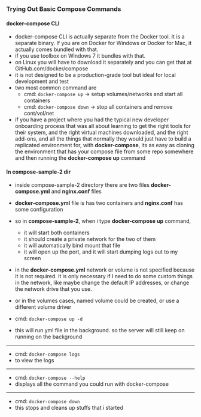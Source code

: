 ### Trying Out Basic Compose Commands

#### docker-compose CLI

  * docker-compose CLI is actually separate from the Docker tool. It is a separate binary. If you are on Docker for Windows or Docker for Mac, it actually comes bundled with that.
  * if you use toolbox on Windows 7 it bundles with that.
  * on Linux you will have to download it separately and you can get that at GitHub.com/docker/compose
  * it is not designed to be a production-grade tool but ideal for local development and test
  * two most common command are
    * cmd: `docker-compose up` -> setup volumes/networks and start all containers
    * cmd: `docker-compose down` -> stop all containers and remove cont/vol/net
  * if you have a project where you had the typical new developer onboarding process that was all about learning to get the right tools for their system, and the right virtual machines downloaded, and the right add-ons, and all the things that normally they would just have to build a replicated environment for, with __docker-compose__, its as easy as cloning the environment that has your compose file from some repo somewhere and then running the __docker-compose up__ command

#### In compose-sample-2 dir
  * inside compose-sample-2 directory there are two files __docker-compose.yml__ and __nginx.conf__ files
  * __docker-compose.yml__ file is has two containers and __nginx.conf__ has some configuration
  * so in __compose-sample-2__, when i type __docker-compose up__ command, 
    * it will start both containers
    * it should create a private network for the two of them
    * it will automatically bind mount that file
    * it will open up the port, and it will start dumping logs out to my screen
  * in the __docker-compose.yml__ network or volume is not specified because it is not required. it is only necessary if I need to do some custom things in the network, like maybe change the default IP addresses, or change the network drive that you use.
  * or in the volumes cases, named volume could be created, or use a different volume driver

  * cmd: `docker-compose up -d`
  * this will run yml file in the background. so the server will still keep on running on the background
________________________________________________________

  * cmd: `docker-compose logs`
  * to view the logs 
________________________________________________________

  * cmd: `docker-compose --help`
  * displays all the command you could run with docker-compose
________________________________________________________

  * cmd: `docker-compose down`
  * this stops and cleans up stuffs that i started